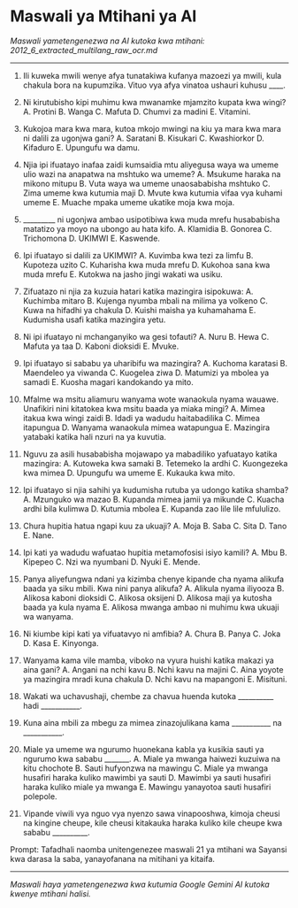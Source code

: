 # Maswali ya Mtihani ya AI
*Maswali yametengenezwa na AI kutoka kwa mtihani: 2012_6_extracted_multilang_raw_ocr.md*

---

1.  Ili kuweka mwili wenye afya tunatakiwa kufanya mazoezi ya mwili, kula chakula bora na kupumzika. Vituo vya afya vinatoa ushauri kuhusu ____.

2.  Ni kirutubisho kipi muhimu kwa mwanamke mjamzito kupata kwa wingi?
    A. Protini B. Wanga C. Mafuta
    D. Chumvi za madini E. Vitamini.

3.  Kukojoa mara kwa mara, kutoa mkojo mwingi na kiu ya mara kwa mara ni dalili za ugonjwa gani?
    A. Saratani B. Kisukari C. Kwashiorkor
    D. Kifaduro E. Upungufu wa damu.

4.  Njia ipi ifuatayo inafaa zaidi kumsaidia mtu aliyegusa waya wa umeme ulio wazi na anapatwa na mshtuko wa umeme?
    A. Msukume haraka na mikono mitupu
    B. Vuta waya wa umeme unaosababisha mshtuko
    C. Zima umeme kwa kutumia maji
    D. Mvute kwa kutumia vifaa vya kuhami umeme
    E. Muache mpaka umeme ukatike moja kwa moja.

5.  _________ ni ugonjwa ambao usipotibiwa kwa muda mrefu husababisha matatizo ya moyo na ubongo au hata kifo.
    A. Klamidia B. Gonorea C. Trichomona
    D. UKIMWI E. Kaswende.

6.  Ipi ifuatayo si dalili za UKIMWI?
    A. Kuvimba kwa tezi za limfu B. Kupoteza uzito
    C. Kuharisha kwa muda mrefu D. Kukohoa sana kwa muda mrefu
    E. Kutokwa na jasho jingi wakati wa usiku.

7.  Zifuatazo ni njia za kuzuia hatari katika mazingira isipokuwa:
    A. Kuchimba mitaro B. Kujenga nyumba mbali na milima ya volkeno
    C. Kuwa na hifadhi ya chakula D. Kuishi maisha ya kuhamahama
    E. Kudumisha usafi katika mazingira yetu.

8.  Ni ipi ifuatayo ni mchanganyiko wa gesi tofauti?
    A. Nuru B. Hewa C. Mafuta ya taa
    D. Kaboni dioksidi E. Mvuke.

9.  Ipi ifuatayo si sababu ya uharibifu wa mazingira?
    A. Kuchoma karatasi B. Maendeleo ya viwanda
    C. Kuogelea ziwa D. Matumizi ya mbolea ya samadi
    E. Kuosha magari kandokando ya mito.

10. Mfalme wa msitu aliamuru wanyama wote wanaokula nyama wauawe. Unafikiri nini kitatokea kwa msitu baada ya miaka mingi?
    A. Mimea itakua kwa wingi zaidi
    B. Idadi ya wadudu haitabadilika
    C. Mimea itapungua
    D. Wanyama wanaokula mimea watapungua
    E. Mazingira yatabaki katika hali nzuri na ya kuvutia.

11. Nguvu za asili husababisha mojawapo ya mabadiliko yafuatayo katika mazingira:
    A. Kutoweka kwa samaki B. Tetemeko la ardhi
    C. Kuongezeka kwa mimea D. Upungufu wa umeme
    E. Kukauka kwa mito.

12. Ipi ifuatayo si njia sahihi ya kudumisha rutuba ya udongo katika shamba?
    A. Mzunguko wa mazao B. Kupanda mimea jamii ya mikunde
    C. Kuacha ardhi bila kulimwa D. Kutumia mbolea
    E. Kupanda zao lile lile mfululizo.

13. Chura hupitia hatua ngapi kuu za ukuaji?
    A. Moja B. Saba C. Sita D. Tano E. Nane.

14. Ipi kati ya wadudu wafuatao hupitia metamofosisi isiyo kamili?
    A. Mbu B. Kipepeo C. Nzi wa nyumbani D. Nyuki E. Mende.

15. Panya aliyefungwa ndani ya kizimba chenye kipande cha nyama alikufa baada ya siku mbili. Kwa nini panya alikufa?
    A. Alikula nyama iliyooza
    B. Alikosa kaboni dioksidi
    C. Alikosa oksijeni
    D. Alikosa maji ya kutosha baada ya kula nyama
    E. Alikosa mwanga ambao ni muhimu kwa ukuaji wa wanyama.

16. Ni kiumbe kipi kati ya vifuatavyo ni amfibia?
    A. Chura B. Panya C. Joka D. Kasa E. Kinyonga.

17. Wanyama kama vile mamba, viboko na vyura huishi katika makazi ya aina gani?
    A. Angani na nchi kavu
    B. Nchi kavu na majini
    C. Aina yoyote ya mazingira mradi kuna chakula
    D. Nchi kavu na mapangoni
    E. Misituni.

18. Wakati wa uchavushaji, chembe za chavua huenda kutoka __________ hadi ___________.

19. Kuna aina mbili za mbegu za mimea zinazojulikana kama ___________ na ___________.

20. Miale ya umeme wa ngurumo huonekana kabla ya kusikia sauti ya ngurumo kwa sababu _______.
    A. Miale ya mwanga haiwezi kuzuiwa na kitu chochote
    B. Sauti hufyonzwa na mawingu
    C. Miale ya mwanga husafiri haraka kuliko mawimbi ya sauti
    D. Mawimbi ya sauti husafiri haraka kuliko miale ya mwanga
    E. Mawingu yanayotoa sauti husafiri polepole.

21. Vipande viwili vya nguo vya nyenzo sawa vinapooshwa, kimoja cheusi na kingine cheupe, kile cheusi kitakauka haraka kuliko kile cheupe kwa sababu __________.

Prompt: Tafadhali naomba unitengenezee maswali 21 ya mtihani wa Sayansi kwa darasa la saba, yanayofanana na mitihani ya kitaifa.

---
*Maswali haya yametengenezwa kwa kutumia Google Gemini AI kutoka kwenye mtihani halisi.*
